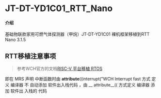 # JT-DT-YD1C01_RTT_Nano

#### 介绍

基础物联款家用可燃气体探测器（甲烷）JT-DT-YD1C01 裸机框架移植到RTT Nano 3.1.5

## RTT移植注意事项

> 参考WCH官方的文档[RISC-V 平台移植 RTOS]()

即在 MRS 声明 中断函数时由 __attribute__((interrupt("WCH Interrupt fast 方式 定义 编译器
不 自动添加 软件出入栈代码 ，由 __ attribute__(( 方式定义 编译器 添加 软件出 入栈的
代码
